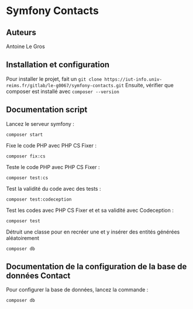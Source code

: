# Symfony Contacts

## Auteurs
Antoine Le Gros

## Installation et configuration

Pour installer le projet, fait un ``git clone https://iut-info.univ-reims.fr/gitlab/le-g0067/symfony-contacts.git`` 
Ensuite, vérifier que composer est installé avec ``composer --version``

## Documentation script

Lancez le serveur symfony :
```shell
composer start
```

Fixe le code PHP avec PHP CS Fixer :
```shell
composer fix:cs
```

Teste le code PHP avec PHP CS Fixer :
```shell
composer test:cs
```

Test la validité du code avec des tests :
```shell
composer test:codeception
```

Test les codes avec PHP CS Fixer et et sa validité avec Codeception :
```shell
composer test
```

Détruit une classe pour en recréer une et y insérer des entités générées aléatoirement
```shell
composer db
```

## Documentation de la configuration de la base de données Contact

Pour configurer la base de données, lancez la commande :
```shell
composer db
```

